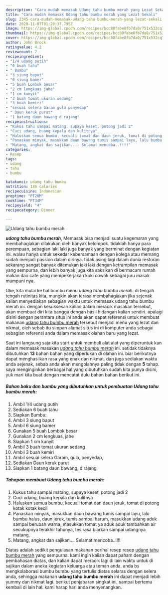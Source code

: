```yaml
---
description: "Cara mudah memasak Udang tahu bumbu merah yang Lezat Sekali"
title: "Cara mudah memasak Udang tahu bumbu merah yang Lezat Sekali"
slug: 2345-cara-mudah-memasak-udang-tahu-bumbu-merah-yang-lezat-sekali
date: 2020-11-07T01:20:37.795Z
image: https://img-global.cpcdn.com/recipes/bcc80fabe8fb7da0/751x532cq70/udang-tahu-bumbu-merah-foto-resep-utama.jpg
thumbnail: https://img-global.cpcdn.com/recipes/bcc80fabe8fb7da0/751x532cq70/udang-tahu-bumbu-merah-foto-resep-utama.jpg
cover: https://img-global.cpcdn.com/recipes/bcc80fabe8fb7da0/751x532cq70/udang-tahu-bumbu-merah-foto-resep-utama.jpg
author: John Brock
ratingvalue: 4.2
reviewcount: 7
recipeingredient:
- "1/4 udang putih"
- "6 buah tahu"
- " Bumbu"
- "3 siung baput"
- "6 siung bamer"
- "5 buah Lombok besar"
- "2 cm lengkuas jahe"
- "1 cm kunyit"
- "3 buah tomat ukuran sedang"
- "3 buah kemiri"
- "sesuai selera Garam gula penyedap"
- " Daun keruk purut"
- "1 batang daun bawang d rajang"
recipeinstructions:
- "Kukus tahu sampai matang, supaya keset, potong jadi 2"
- "Cuci udang, buang kepala dan kulitnya"
- "Haluskan semua bumbu, kecuali tomat dan daun jeruk, tomat di potong kotak kotak kecil"
- "Panaskan minyak, masukkan daun bawang tumis sampai layu, lalu bumbu halus, daun jeruk, tumis sampai harum, masukkan udang aduk sampai berubah warna, masukkan tomat ya aduk aduk tambahkan air secukupnya terakhir tahunya, tes rasa biarkan sampai udangnya matang,"
- "Matang, angkat dan sajikan.... Selamat mencoba..!!!!"
categories:
- Resep
tags:
- udang
- tahu
- bumbu

katakunci: udang tahu bumbu 
nutrition: 186 calories
recipecuisine: Indonesian
preptime: "PT20M"
cooktime: "PT34M"
recipeyield: "4"
recipecategory: Dinner

---
```



![Udang tahu bumbu merah](https://img-global.cpcdn.com/recipes/bcc80fabe8fb7da0/751x532cq70/udang-tahu-bumbu-merah-foto-resep-utama.jpg)

<b><i>udang tahu bumbu merah</i></b>, Memasak bisa menjadi suatu kegemaran yang membahagiakan dilakukan oleh banyak kelompok. tidaklah hanya para perempuan, sebagian laki laki juga banyak yang berminat dengan kegiatan ini. walau hanya untuk sekedar kebersamaan dengan kolega atau memang sudah menjadi passion dalam dirinya. tidak asing lagi dalam dunia restoran sekarang sangat banyak ditemukan laki laki dengan ketrampilan memasak yang sempurna, dan lebih banyak juga kita saksikan di bermacam rumah makan dan cafe yang mempekerjakan koki cowok sebagai juru masak mumpuni nya.



Oke, kita mulai ke hal bumbu menu <i>udang tahu bumbu merah</i>. di tengah tengah rutinitas kita, mungkin akan terasa membahagiakan jika sejenak kalian menyediakan sebagian waktu untuk memasak udang tahu bumbu merah ini. dengan kesuksesan kalian dalam meracik masakan tersebut, akan membuat diri kita bangga dengan hasil hidangan kalian sendiri. apalagi disini dengan perantara situs ini anda akan dapat referensi untuk membuat makanan <u>udang tahu bumbu merah</u> tersebut menjadi menu yang lezat dan nikmat, oleh sebab itu simpan alamat situs ini di komputer anda sebagai sebagian referensi anda dalam memasak olahan baru yang lezat.


Saat ini langsung saja kita start untuk membeli alat alat yang diperuntuk kan dalam memasak masakan <u><i>udang tahu bumbu merah</i></u> ini. setidak tidaknya dibutuhkan <b>13</b> bahan bahan yang diperlukan di olahan ini. biar berikutnya dapat menghasilkan rasa yang enak dan nikmat. dan juga sediakan waktu anda sejenak, sebab anda akan mengolahnya paling tidak dengan <b>5</b> tahap. saya menginginkan berbagai hal yang dibutuhkan sudah kita punya disini, yuk mari kita buat dengan mencatat dulu bahan bahan berikut ini.

<!--inarticleads1-->

##### Bahan baku dan bumbu yang dibutuhkan untuk pembuatan Udang tahu bumbu merah:

1. Ambil 1/4 udang putih
1. Sediakan 6 buah tahu
1. Siapkan  Bumbu:
1. Ambil 3 siung baput
1. Ambil 6 siung bamer
1. Gunakan 5 buah Lombok besar
1. Gunakan 2 cm lengkuas, jahe
1. Siapkan 1 cm kunyit
1. Ambil 3 buah tomat ukuran sedang
1. Ambil 3 buah kemiri
1. Ambil sesuai selera Garam, gula, penyedap,
1. Sediakan  Daun keruk purut
1. Siapkan 1 batang daun bawang, d rajang




<!--inarticleads2-->

##### Tahapan membuat Udang tahu bumbu merah:

1. Kukus tahu sampai matang, supaya keset, potong jadi 2
1. Cuci udang, buang kepala dan kulitnya
1. Haluskan semua bumbu, kecuali tomat dan daun jeruk, tomat di potong kotak kotak kecil
1. Panaskan minyak, masukkan daun bawang tumis sampai layu, lalu bumbu halus, daun jeruk, tumis sampai harum, masukkan udang aduk sampai berubah warna, masukkan tomat ya aduk aduk tambahkan air secukupnya terakhir tahunya, tes rasa biarkan sampai udangnya matang,
1. Matang, angkat dan sajikan.... Selamat mencoba..!!!!




Diatas adalah sedikit pengulasan makanan perihal resep resep <u>udang tahu bumbu merah</u> yang sempurna. kami ingin kalian dapat paham dengan pembahasan diatas, dan kalian dapat meracik lagi di lain waktu untuk di sajikan dalam aneka kegiatan keluarga atau teman anda. anda bs mengkolaborasi bumbu bumbu yang tertulis diatas selaras dengan selera anda, sehingga makanan <b>udang tahu bumbu merah</b> ini dapat menjadi lebih yummy dan nikmat lagi. berikut penjabaran singkat ini, sampai bertemu kembali di lain hal. kami harap hari anda menyenangkan.
